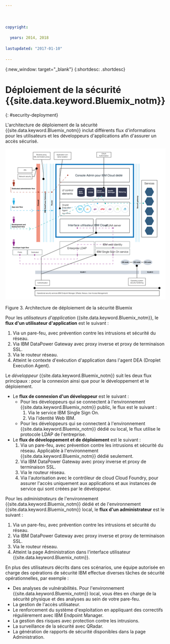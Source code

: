 ```yaml
---

 

copyright:

  years: 2014, 2018

lastupdated: "2017-01-10" 

---
```


{:new_window: target="_blank"}
{:shortdesc: .shortdesc}

# Déploiement de la sécurité {{site.data.keyword.Bluemix_notm}}
{: #security-deployment}

L'architecture de déploiement de la sécurité {{site.data.keyword.Bluemix_notm}} inclut différents
flux d'informations pour les utilisateurs et les développeurs d'applications afin d'assurer un accès sécurisé.

![Architecture de déploiement de la sécurité Bluemix](images/sec_deployment.svg)

Figure 3. Architecture de déploiement de la sécurité Bluemix

Pour les *utilisateurs d'application* {{site.data.keyword.Bluemix_notm}}, le **flux d'un utilisateur
d'application** est le suivant :
 1. Via un pare-feu, avec prévention contre les intrusions et sécurité du réseau.
 2. Via IBM DataPower Gateway avec proxy inverse et proxy de terminaison SSL.
 3. Via le routeur réseau.
 4. Atteint le contexte d'exécution d'application dans l'agent DEA (Droplet Execution Agent).

Le *développeur* {{site.data.keyword.Bluemix_notm}} suit les deux flux principaux : pour la connexion ainsi que pour le
développement
et le déploiement.
 * Le **flux de connexion d'un développeur** est le suivant :
    * Pour les développeurs qui se connectent à l'environnement {{site.data.keyword.Bluemix_notm}} public, le flux
est le suivant :
      1. Via le service IBM Single Sign On.
      2. Via l'identité Web IBM.
    * Pour les développeurs qui se connectent à l'environnement {{site.data.keyword.Bluemix_notm}} dédié ou local, le flux utilise le
protocole LDAP
de l'entreprise.
 * Le **flux de développement et de déploiement** est le suivant :
    1. Via un pare-feu, avec prévention contre les intrusions et sécurité du réseau. Applicable à l'environnement
{{site.data.keyword.Bluemix_notm}} dédié seulement.
    2. Via IBM DataPower Gateway avec proxy inverse et proxy de terminaison SSL.
    3. Via le routeur réseau.
    4. Via l'autorisation avec le contrôleur de cloud Cloud Foundry, pour assurer l'accès uniquement aux applications et aux instances de service qui sont
créées par le développeur.

Pour les *administrateurs* de l'environnement {{site.data.keyword.Bluemix_notm}} dédié et de l'environnement
{{site.data.keyword.Bluemix_notm}} local, le **flux d'un administrateur** est le suivant :
 1. Via un pare-feu, avec prévention contre les intrusions et sécurité du réseau.
 2. Via IBM DataPower Gateway avec proxy inverse et proxy de terminaison SSL.
 3. Via le routeur réseau.
 4. Atteint la page Administration dans l'interface utilisateur {{site.data.keyword.Bluemix_notm}}.

En plus des utilisateurs décrits dans ces scénarios, une équipe autorisée en charge des opérations de sécurité IBM effectue diverses tâches de
sécurité opérationnelles, par exemple :
 * Des analyses de vulnérabilités. Pour l'environnement {{site.data.keyword.Bluemix_notm}} local, vous êtes en charge de la sécurité
physique et des analyses au sein de votre pare-feu.
 * La gestion de l'accès utilisateur.
 * Le renforcement du système d'exploitation en appliquant des correctifs régulièrement avec IBM Endpoint Manager.
 * La gestion des risques avec protection contre les intrusions.
 * La surveillance de la sécurité avec QRadar.
 * La génération de rapports de sécurité disponibles dans la page Administration.
